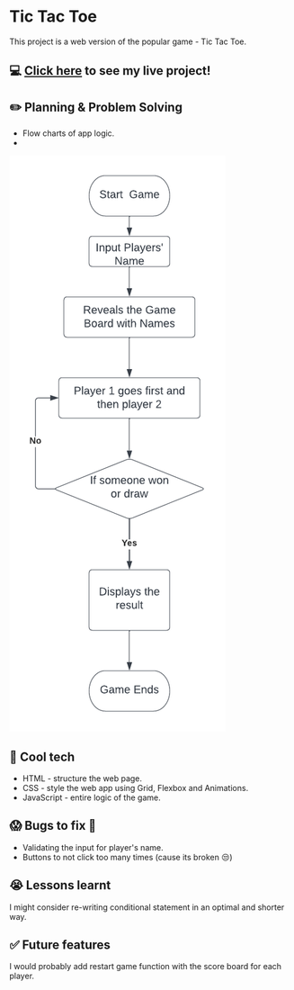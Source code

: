 # Tic Tac Toe
This project is a web version of the popular game - Tic Tac Toe.

## :computer: [Click here](https://nabeghamazahir.github.io/Tic-Tac-Toe/) to see my live project!

## :pencil2: Planning & Problem Solving
- Flow charts of app logic.
- 
![Wireframing](https://raw.githubusercontent.com/nabeghamazahir/Tic-Tac-Toe/main/Blank%20diagram.png)

## :rocket: Cool tech
- HTML - structure the web page.
- CSS - style the web app using Grid, Flexbox and Animations.
- JavaScript - entire logic of the game.


## :scream: Bugs to fix :poop:
- Validating the input for player's name.
- Buttons to not click too many times (cause its broken :unamused:)

## :sob: Lessons learnt
I might consider re-writing conditional statement in an optimal and shorter way.

## :white_check_mark: Future features
I would probably add restart game function with the score board for each player.
